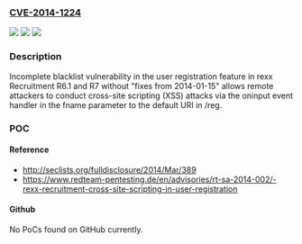 ### [CVE-2014-1224](https://cve.mitre.org/cgi-bin/cvename.cgi?name=CVE-2014-1224)
![](https://img.shields.io/static/v1?label=Product&message=n%2Fa&color=blue)
![](https://img.shields.io/static/v1?label=Version&message=n%2Fa&color=blue)
![](https://img.shields.io/static/v1?label=Vulnerability&message=n%2Fa&color=brighgreen)

### Description

Incomplete blacklist vulnerability in the user registration feature in rexx Recruitment R6.1 and R7 without "fixes from 2014-01-15" allows remote attackers to conduct cross-site scripting (XSS) attacks via the oninput event handler in the fname parameter to the default URI in /reg.

### POC

#### Reference
- http://seclists.org/fulldisclosure/2014/Mar/389
- https://www.redteam-pentesting.de/en/advisories/rt-sa-2014-002/-rexx-recruitment-cross-site-scripting-in-user-registration

#### Github
No PoCs found on GitHub currently.

